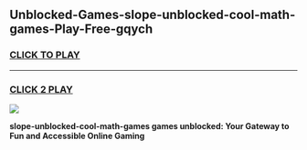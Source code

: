 
## Unblocked-Games-slope-unblocked-cool-math-games-Play-Free-gqych
<h3>
<a href="https://premium76.site?title=slope-unblocked-cool-math-games&ref=20A">CLICK TO PLAY</a></h3>
<hr>

<h3>
<a href="https://premium76.site?title=slope-unblocked-cool-math-games&ref=20A">CLICK 2 PLAY</a>
  
</h3>

<a href="https://premium76.site?title=slope-unblocked-cool-math-games&ref=20A"><img src="https://clearcache.store/games.png"></a>


**slope-unblocked-cool-math-games games unblocked: Your Gateway to Fun and Accessible Online Gaming**
